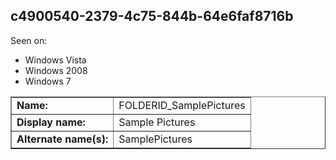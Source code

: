## c4900540-2379-4c75-844b-64e6faf8716b

Seen on:
* Windows Vista
* Windows 2008
* Windows 7

<table border="1" class="docutils">
  <tbody>
    <tr>
      <td><b>Name:</b></td>
      <td>FOLDERID_SamplePictures</td>
    </tr>
    <tr>
      <td><b>Display name:</b></td>
      <td>Sample Pictures</td>
    </tr>
    <tr>
      <td><b>Alternate name(s):</b></td>
      <td>SamplePictures</td>
    </tr>
  </tbody>
</table>

